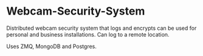 # Webcam-Security-System

Distributed webcam security system that logs and encrypts can be used for personal and business installations. Can log to a remote location.

Uses ZMQ, MongoDB and Postgres.
